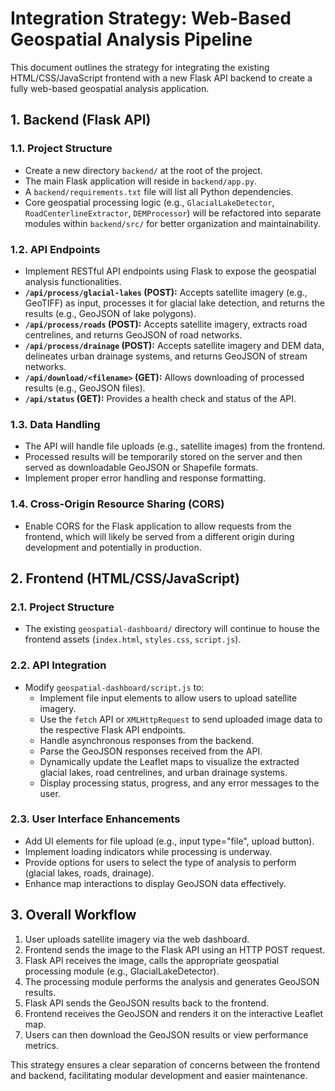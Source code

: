 
# Integration Strategy: Web-Based Geospatial Analysis Pipeline

This document outlines the strategy for integrating the existing HTML/CSS/JavaScript frontend with a new Flask API backend to create a fully web-based geospatial analysis application.

## 1. Backend (Flask API)

### 1.1. Project Structure
- Create a new directory `backend/` at the root of the project.
- The main Flask application will reside in `backend/app.py`.
- A `backend/requirements.txt` file will list all Python dependencies.
- Core geospatial processing logic (e.g., `GlacialLakeDetector`, `RoadCenterlineExtractor`, `DEMProcessor`) will be refactored into separate modules within `backend/src/` for better organization and maintainability.

### 1.2. API Endpoints
- Implement RESTful API endpoints using Flask to expose the geospatial analysis functionalities.
- **`/api/process/glacial-lakes` (POST):** Accepts satellite imagery (e.g., GeoTIFF) as input, processes it for glacial lake detection, and returns the results (e.g., GeoJSON of lake polygons).
- **`/api/process/roads` (POST):** Accepts satellite imagery, extracts road centrelines, and returns GeoJSON of road networks.
- **`/api/process/drainage` (POST):** Accepts satellite imagery and DEM data, delineates urban drainage systems, and returns GeoJSON of stream networks.
- **`/api/download/<filename>` (GET):** Allows downloading of processed results (e.g., GeoJSON files).
- **`/api/status` (GET):** Provides a health check and status of the API.

### 1.3. Data Handling
- The API will handle file uploads (e.g., satellite images) from the frontend.
- Processed results will be temporarily stored on the server and then served as downloadable GeoJSON or Shapefile formats.
- Implement proper error handling and response formatting.

### 1.4. Cross-Origin Resource Sharing (CORS)
- Enable CORS for the Flask application to allow requests from the frontend, which will likely be served from a different origin during development and potentially in production.

## 2. Frontend (HTML/CSS/JavaScript)

### 2.1. Project Structure
- The existing `geospatial-dashboard/` directory will continue to house the frontend assets (`index.html`, `styles.css`, `script.js`).

### 2.2. API Integration
- Modify `geospatial-dashboard/script.js` to:
    - Implement file input elements to allow users to upload satellite imagery.
    - Use the `fetch` API or `XMLHttpRequest` to send uploaded image data to the respective Flask API endpoints.
    - Handle asynchronous responses from the backend.
    - Parse the GeoJSON responses received from the API.
    - Dynamically update the Leaflet maps to visualize the extracted glacial lakes, road centrelines, and urban drainage systems.
    - Display processing status, progress, and any error messages to the user.

### 2.3. User Interface Enhancements
- Add UI elements for file upload (e.g., input type="file", upload button).
- Implement loading indicators while processing is underway.
- Provide options for users to select the type of analysis to perform (glacial lakes, roads, drainage).
- Enhance map interactions to display GeoJSON data effectively.

## 3. Overall Workflow

1.  User uploads satellite imagery via the web dashboard.
2.  Frontend sends the image to the Flask API using an HTTP POST request.
3.  Flask API receives the image, calls the appropriate geospatial processing module (e.g., GlacialLakeDetector).
4.  The processing module performs the analysis and generates GeoJSON results.
5.  Flask API sends the GeoJSON results back to the frontend.
6.  Frontend receives the GeoJSON and renders it on the interactive Leaflet map.
7.  Users can then download the GeoJSON results or view performance metrics.

This strategy ensures a clear separation of concerns between the frontend and backend, facilitating modular development and easier maintenance.

